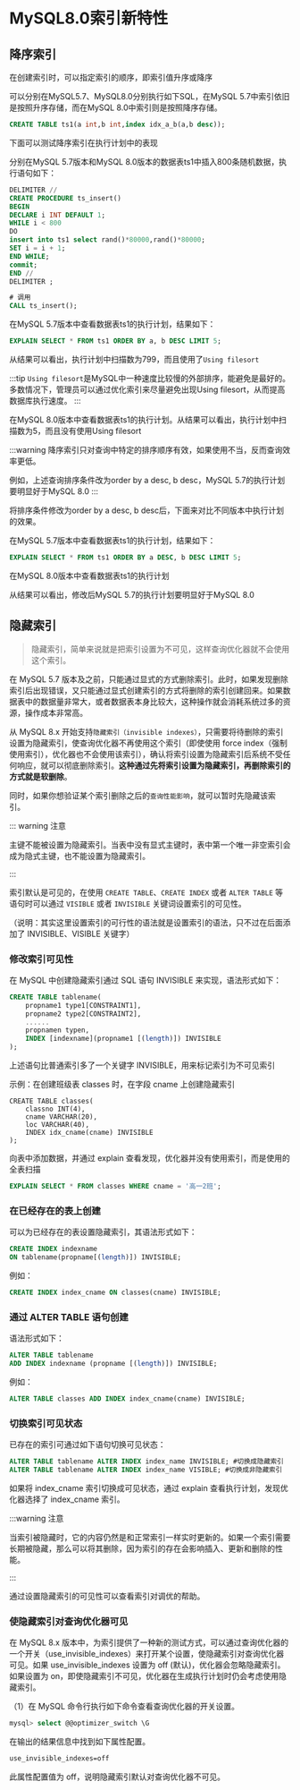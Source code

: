 # MySQL8.0索引新特性

## 降序索引

在创建索引时，可以指定索引的顺序，即索引值升序或降序

可以分别在MySQL5.7、MySQL8.0分别执行如下SQL，在MySQL 5.7中索引依旧是按照升序存储，而在MySQL 8.0中索引则是按照降序存储。

```sql
CREATE TABLE ts1(a int,b int,index idx_a_b(a,b desc));
```

下面可以测试降序索引在执行计划中的表现

分别在MySQL 5.7版本和MySQL 8.0版本的数据表ts1中插入800条随机数据，执行语句如下：

```sql
DELIMITER //
CREATE PROCEDURE ts_insert()
BEGIN
DECLARE i INT DEFAULT 1;
WHILE i < 800
DO
insert into ts1 select rand()*80000,rand()*80000;
SET i = i + 1;
END WHILE;
commit;
END //
DELIMITER ;

# 调用
CALL ts_insert();
```

在MySQL 5.7版本中查看数据表ts1的执行计划，结果如下：

```sql
EXPLAIN SELECT * FROM ts1 ORDER BY a, b DESC LIMIT 5;
```

从结果可以看出，执行计划中扫描数为799，而且使用了`Using filesort`

:::tip
`Using filesort`是MySQL中一种速度比较慢的外部排序，能避免是最好的。多数情况下，管理员可以通过优化索引来尽量避免出现Using filesort，从而提高数据库执行速度。
:::

在MySQL 8.0版本中查看数据表ts1的执行计划。从结果可以看出，执行计划中扫描数为5，而且没有使用Using filesort

:::warning
降序索引只对查询中特定的排序顺序有效，如果使用不当，反而查询效率更低。

例如，上述查询排序条件改为order by a desc, b desc，MySQL 5.7的执行计划要明显好于MySQL 8.0
:::

将排序条件修改为order by a desc, b desc后，下面来对比不同版本中执行计划的效果。

在MySQL 5.7版本中查看数据表ts1的执行计划，结果如下：

```sql
EXPLAIN SELECT * FROM ts1 ORDER BY a DESC, b DESC LIMIT 5;
```

在MySQL 8.0版本中查看数据表ts1的执行计划

从结果可以看出，修改后MySQL 5.7的执行计划要明显好于MySQL 8.0

## 隐藏索引

> 隐藏索引，简单来说就是把索引设置为不可见，这样查询优化器就不会使用这个索引。

在 MySQL 5.7 版本及之前，只能通过显式的方式删除索引。此时，如果发现删除索引后出现错误，又只能通过显式创建索引的方式将删除的索引创建回来。如果数据表中的数据量非常大，或者数据表本身比较大，这种操作就会消耗系统过多的资源，操作成本非常高。

从 MySQL 8.x 开始支持`隐藏索引（invisible indexes）`，只需要将待删除的索引设置为隐藏索引，使查询优化器不再使用这个索引（即使使用 force index（强制使用索引），优化器也不会使用该索引），确认将索引设置为隐藏索引后系统不受任何响应，就可以彻底删除索引。**这种通过先将索引设置为隐藏索引，再删除索引的方式就是软删除**。

同时，如果你想验证某个索引删除之后的`查询性能影响`，就可以暂时先隐藏该索引。

::: warning 注意

主键不能被设置为隐藏索引。当表中没有显式主键时，表中第一个唯一非空索引会成为隐式主键，也不能设置为隐藏索引。

:::

索引默认是可见的，在使用 `CREATE TABLE`、`CREATE INDEX` 或者 `ALTER TABLE` 等语句时可以通过 `VISIBLE` 或者 `INVISIBLE` 关键词设置索引的可见性。

（说明：其实这里设置索引的可行性的语法就是设置索引的语法，只不过在后面添加了 INVISIBLE、VISIBLE 关键字）

### 修改索引可见性

在 MySQL 中创建隐藏索引通过 SQL 语句 INVISIBLE 来实现，语法形式如下：

```sql
CREATE TABLE tablename(
    propname1 type1[CONSTRAINT1],
    propname2 type2[CONSTRAINT2],
    ......
    propnamen typen,
    INDEX [indexname](propname1 [(length)]) INVISIBLE
);
```
上述语句比普通索引多了一个关键字 INVISIBLE，用来标记索引为不可见索引

示例：在创建班级表 classes 时，在字段 cname 上创建隐藏索引

```sql{5}
CREATE TABLE classes(
    classno INT(4),
    cname VARCHAR(20),
    loc VARCHAR(40),
    INDEX idx_cname(cname) INVISIBLE
);
```

向表中添加数据，并通过 explain 查看发现，优化器并没有使用索引，而是使用的全表扫描

```sql
EXPLAIN SELECT * FROM classes WHERE cname = '高一2班';
```

### 在已经存在的表上创建

可以为已经存在的表设置隐藏索引，其语法形式如下：

```sql
CREATE INDEX indexname
ON tablename(propname[(length)]) INVISIBLE;
```

例如：

```sql
CREATE INDEX index_cname ON classes(cname) INVISIBLE;
```

### 通过 ALTER TABLE 语句创建

语法形式如下：

```sql
ALTER TABLE tablename
ADD INDEX indexname (propname [(length)]) INVISIBLE;
```

例如：

```sql
ALTER TABLE classes ADD INDEX index_cname(cname) INVISIBLE;
```

### 切换索引可见状态

已存在的索引可通过如下语句切换可见状态：

```sql
ALTER TABLE tablename ALTER INDEX index_name INVISIBLE; #切换成隐藏索引
ALTER TABLE tablename ALTER INDEX index_name VISIBLE; #切换成非隐藏索引
```

如果将 index_cname 索引切换成可见状态，通过 explain 查看执行计划，发现优化器选择了 index_cname 索引。

:::warning 注意

当索引被隐藏时，它的内容仍然是和正常索引一样实时更新的。如果一个索引需要长期被隐藏，那么可以将其删除，因为索引的存在会影响插入、更新和删除的性能。

:::

通过设置隐藏索引的可见性可以查看索引对调优的帮助。

### 使隐藏索引对查询优化器可见

在 MySQL 8.x 版本中，为索引提供了一种新的测试方式，可以通过查询优化器的一个开关（use_invisible_indexes）来打开某个设置，使隐藏索引对查询优化器可见。如果 use_invisible_indexes 设置为 off (默认)，优化器会忽略隐藏索引。如果设置为 on，即使隐藏索引不可见，优化器在生成执行计划时仍会考虑使用隐藏索引。

（1）在 MySQL 命令行执行如下命令查看查询优化器的开关设置。

```sql
mysql> select @@optimizer_switch \G
```

在输出的结果信息中找到如下属性配置。

```txt
use_invisible_indexes=off
```

此属性配置值为 off，说明隐藏索引默认对查询优化器不可见。